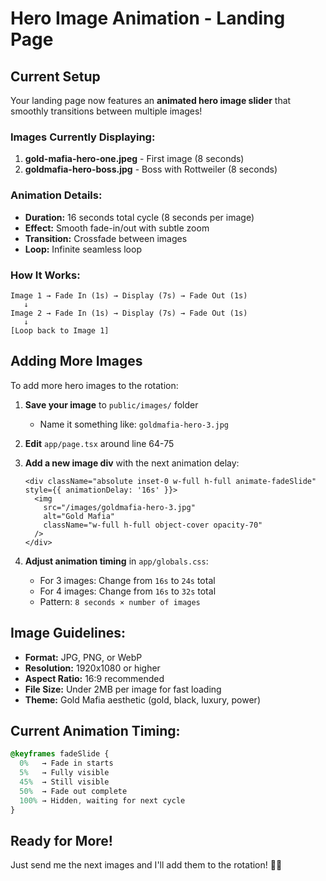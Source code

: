 # Hero Image Animation - Landing Page

## Current Setup

Your landing page now features an **animated hero image slider** that smoothly transitions between multiple images!

### Images Currently Displaying:

1. **gold-mafia-hero-one.jpeg** - First image (8 seconds)
2. **goldmafia-hero-boss.jpg** - Boss with Rottweiler (8 seconds)

### Animation Details:

- **Duration:** 16 seconds total cycle (8 seconds per image)
- **Effect:** Smooth fade-in/out with subtle zoom
- **Transition:** Crossfade between images
- **Loop:** Infinite seamless loop

### How It Works:

```
Image 1 → Fade In (1s) → Display (7s) → Fade Out (1s)
   ↓
Image 2 → Fade In (1s) → Display (7s) → Fade Out (1s)
   ↓
[Loop back to Image 1]
```

## Adding More Images

To add more hero images to the rotation:

1. **Save your image** to `public/images/` folder
   - Name it something like: `goldmafia-hero-3.jpg`

2. **Edit** `app/page.tsx` around line 64-75

3. **Add a new image div** with the next animation delay:
   ```tsx
   <div className="absolute inset-0 w-full h-full animate-fadeSlide" style={{ animationDelay: '16s' }}>
     <img 
       src="/images/goldmafia-hero-3.jpg" 
       alt="Gold Mafia" 
       className="w-full h-full object-cover opacity-70"
     />
   </div>
   ```

4. **Adjust animation timing** in `app/globals.css`:
   - For 3 images: Change from `16s` to `24s` total
   - For 4 images: Change from `16s` to `32s` total
   - Pattern: `8 seconds × number of images`

## Image Guidelines:

- **Format:** JPG, PNG, or WebP
- **Resolution:** 1920x1080 or higher
- **Aspect Ratio:** 16:9 recommended
- **File Size:** Under 2MB per image for fast loading
- **Theme:** Gold Mafia aesthetic (gold, black, luxury, power)

## Current Animation Timing:

```css
@keyframes fadeSlide {
  0%   → Fade in starts
  5%   → Fully visible
  45%  → Still visible
  50%  → Fade out complete
  100% → Hidden, waiting for next cycle
}
```

## Ready for More!

Just send me the next images and I'll add them to the rotation! 👑✨
